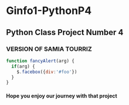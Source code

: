 # Ginfo1-PythonP4
## Python Class Project Number 4
### VERSION OF SAMIA TOURRIZ

```javascript
function fancyAlert(arg) {
  if(arg) {
    $.facebox({div:'#foo'})
  }
}
```


#### Hope you enjoy our journey with that project
